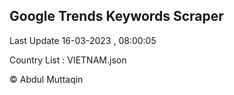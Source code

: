 

## Google Trends Keywords Scraper 
 
Last Update 16-03-2023 , 08:00:05

Country List :
VIETNAM.json



© Abdul Muttaqin 

